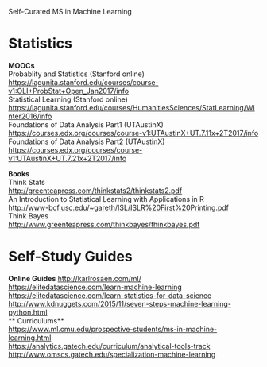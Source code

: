 Self-Curated MS in Machine Learning    

# Statistics    
**MOOCs**    
Probablity and Statistics (Stanford online)    
https://lagunita.stanford.edu/courses/course-v1:OLI+ProbStat+Open_Jan2017/info   
Statistical Learning (Stanford online)    
https://lagunita.stanford.edu/courses/HumanitiesSciences/StatLearning/Winter2016/info    
Foundations of Data Analysis Part1 (UTAustinX)    
https://courses.edx.org/courses/course-v1:UTAustinX+UT.7.11x+2T2017/info    
Foundations of Data Analysis Part2 (UTAustinX)    
https://courses.edx.org/courses/course-v1:UTAustinX+UT.7.21x+2T2017/info     

**Books**    
Think Stats   
http://greenteapress.com/thinkstats2/thinkstats2.pdf     
An Introduction to Statistical Learning with Applications in R     
http://www-bcf.usc.edu/~gareth/ISL/ISLR%20First%20Printing.pdf     
Think Bayes     
http://www.greenteapress.com/thinkbayes/thinkbayes.pdf       

# Self-Study Guides     
**Online Guides**
http://karlrosaen.com/ml/     
https://elitedatascience.com/learn-machine-learning     
https://elitedatascience.com/learn-statistics-for-data-science     
http://www.kdnuggets.com/2015/11/seven-steps-machine-learning-python.html     
** Curriculums**     
https://www.ml.cmu.edu/prospective-students/ms-in-machine-learning.html     
https://analytics.gatech.edu/curriculum/analytical-tools-track
http://www.omscs.gatech.edu/specialization-machine-learning    


